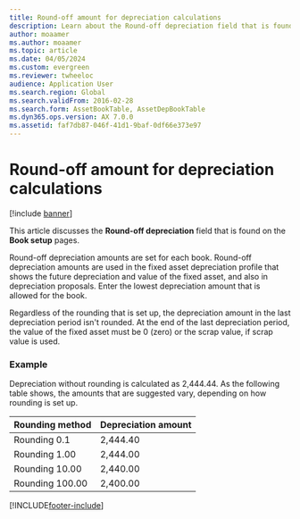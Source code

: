 ```yaml
---
title: Round-off amount for depreciation calculations
description: Learn about the Round-off depreciation field that is found on the Book setup pages, including an examples that shows dereciation amounts for rounding methods.
author: moaamer
ms.author: moaamer
ms.topic: article
ms.date: 04/05/2024
ms.custom: evergreen 
ms.reviewer: twheeloc
audience: Application User
ms.search.region: Global
ms.search.validFrom: 2016-02-28
ms.search.form: AssetBookTable, AssetDepBookTable
ms.dyn365.ops.version: AX 7.0.0
ms.assetid: faf7db87-046f-41d1-9baf-0df66e373e97
---
```


# Round-off amount for depreciation calculations

[!include [banner](../includes/banner.md)]

This article discusses the **Round-off depreciation** field that is found on the **Book setup** pages.

Round-off depreciation amounts are set for each book. Round-off depreciation amounts are used in the fixed asset depreciation profile that shows the future depreciation and value of the fixed asset, and also in depreciation proposals. Enter the lowest depreciation amount that is allowed for the book. 

Regardless of the rounding that is set up, the depreciation amount in the last depreciation period isn't rounded. At the end of the last depreciation period, the value of the fixed asset must be 0 (zero) or the scrap value, if scrap value is used.

### Example

Depreciation without rounding is calculated as 2,444.44. As the following table shows, the amounts that are suggested vary, depending on how rounding is set up.

| Rounding method | Depreciation amount |
|-----------------|---------------------|
| Rounding 0.1    | 2,444.40            |
| Rounding 1.00   | 2,444.00            |
| Rounding 10.00  | 2,440.00            |
| Rounding 100.00 | 2,400.00            |







[!INCLUDE[footer-include](../../includes/footer-banner.md)]

